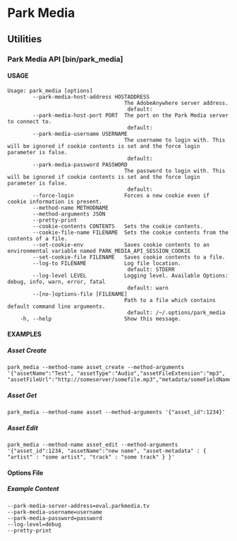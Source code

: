 Park Media
==========

## Utilities

### Park Media API [bin/park_media]

#### USAGE

    Usage: park_media [options]
            --park-media-host-address HOSTADDRESS
                                         The AdobeAnywhere server address.
                                          default:
            --park-media-host-port PORT  The port on the Park Media server to connect to.
                                          default:
            --park-media-username USERNAME
                                         The username to login with. This will be ignored if cookie contents is set and the force login parameter is false.
                                          default:
            --park-media-password PASSWORD
                                         The password to login with. This will be ignored if cookie contents is set and the force login parameter is false.
                                          default:
            --force-login                Forces a new cookie even if cookie information is present.
            --method-name METHODNAME
            --method-arguments JSON
            --pretty-print
            --cookie-contents CONTENTS   Sets the cookie contents.
            --cookie-file-name FILENAME  Sets the cookie contents from the contents of a file.
            --set-cookie-env             Saves cookie contents to an environmental variable named PARK_MEDIA_API_SESSION_COOKIE
            --set-cookie-file FILENAME   Saves cookie contents to a file.
            --log-to FILENAME            Log file location.
                                          default: STDERR
            --log-level LEVEL            Logging level. Available Options: debug, info, warn, error, fatal
                                          default: warn
            --[no-]options-file [FILENAME]
                                         Path to a file which contains default command line arguments.
                                          default: /~/.options/park_media
        -h, --help                       Show this message.

#### EXAMPLES

##### Asset Create

    park_media --method-name asset_create --method-arguments '{"assetName":"Test", "assetType":"Audio","assetFileExtension":"mp3", "assetFileUrl":"http://someserver/somefile.mp3","metadata/someFieldName":"SomeFieldValue"}'

##### Asset Get

    park_media --method-name asset --method-arguments '{"asset_id":1234}'

##### Asset Edit

    park_media --method-name asset_edit --method-arguments '{"asset_id":1234, "assetName":"new name", "asset-metadata" : { "artist" : "some artist", "track" : "some track" } }'

#### Options File

##### Example Content

    --park-media-server-address=eval.parkmedia.tv
    --park-media-username=username
    --park-media-password=password
    --log-level=debug
    --pretty-print